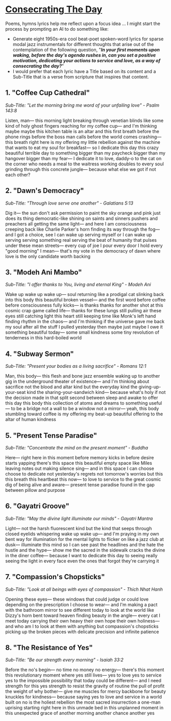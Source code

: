 # [Consecrating The Day](https://suno.com/playlist/76a16eb1-dd5b-4b81-a80e-7a07c771c0d5)

Poems, hymns lyrics help me reflect upon a focus idea ... I might start the process by prompting an AI to do something like: 

- Generate eight 1950s-era cool beat-poet spoken-word lyrics for sparse modal jazz instrumentals for different thoughts that arise out of the contemplation of the following question, "***In your first moments upon waking, before the day's agenda rushes in, can you set a positive motivation, dedicating your actions to service and love, as a way of consecrating the day?***"
- I would prefer that each lyric have a Title based on its content and a Sub-Title that is a verse from scripture that inspires that content.

## 1. "Coffee Cup Cathedral"
*Sub-Title: "Let the morning bring me word of your unfailing love" - Psalm 143:8*

Listen, man—
this morning light breaking through venetian blinds
like some kind of holy ghost fingers
reaching for my coffee cup—
and I'm thinking maybe
maybe this kitchen table
is an altar
and this first breath
before the phone rings
before the boss man calls
before the world comes crashing—
this breath right here
is my offering
my little rebellion against the machine
that wants to eat my soul for breakfast—
so I dedicate this day
this crazy beautiful terrible day
to something bigger than my paycheck
bigger than my hangover
bigger than my fear—
I dedicate it to love, daddy-o
to the cat on the corner who needs a meal
to the waitress working doubles
to every soul grinding through this concrete jungle—
because what else we got
if not each other?

## 2. "Dawn's Democracy" 
*Sub-Title: "Through love serve one another" - Galatians 5:13*

Dig it—
the sun don't ask permission
to paint the sky orange and pink
just does its thing
democratic-like
shining on saints and sinners
pushers and preachers
all getting the same light—
and here I am
consciousness creeping back
like Charlie Parker's horn
finding its way through the fog—
and I got a choice, see
I can wake up serving myself
or I can wake up serving
serving something real
serving the beat of humanity
that pulses under these mean streets—
every cup of joe I pour
every door I hold
every "good morning" I mean—
that's my vote
in the democracy of dawn
where love is the only candidate
worth backing

## 3. "Modeh Ani Mambo"
*Sub-Title: "I offer thanks to You, living and eternal King" - Modeh Ani*

Wake up wake up wake up—
soul returning like a prodigal cat
slinking back into this body
this beautiful broken vessel—
and the first word
before coffee
before consciousness fully kicks—
is thanks
thanks for another shot
at this cosmic crap game called life—
thanks for these lungs still pulling air
these eyes still catching light
this heart still keeping time
like Monk's left hand
finding rhythm in the chaos—
and I'm thinking
if the universe gave me back my soul
after all the stuff I pulled yesterday
then maybe
just maybe
I owe it something beautiful today—
some small kindness
some tiny revolution of tenderness
in this hard-boiled world

## 4. "Subway Sermon"
*Sub-Title: "Present your bodies as a living sacrifice" - Romans 12:1*

Man, this body—
this flesh and bone jazz ensemble
waking up to another gig
in the underground theater of existence—
and I'm thinking about sacrifice
not the blood and altar kind
but the everyday kind
the giving-up-your-seat kind
the sharing-your-sandwich kind—
because what's holy
if not the decision
made in that split second
between sleep and awake
to offer this day
this body
this collection of atoms and dreams
to something useful—
to be a bridge not a wall
to be a window not a mirror—
yeah, this body
stumbling toward coffee
is my offering
my beat-up beautiful offering
to the altar of human kindness

## 5. "Present Tense Paradise"
*Sub-Title: "Concentrate the mind on the present moment" - Buddha*

Here—
right here in this moment
before memory kicks in
before desire starts yapping
there's this space
this beautiful empty space
like Miles leaving notes out
making silence sing—
and in this space
I can choose
choose to dedicate
not yesterday's regrets
not tomorrow's worries
but this
this breath
this heartbeat
this now—
to love
to service
to the great cosmic dig
of being alive and aware—
present tense paradise
found in the gap
between pillow and purpose

## 6. "Gayatri Groove"
*Sub-Title: "May the divine light illuminate our minds" - Gayatri Mantra*

Light—
not the harsh fluorescent kind
but the kind that seeps
through closed eyelids
whispering wake up wake up—
and I'm praying
in my own bent way
for illumination
for the mental lights to flicker on
like a jazz club at dusk—
illuminate this mind
so I can see past
the headlines and the hate
the hustle and the hype—
show me the sacred
in the sidewalk cracks
the divine in the diner coffee—
because I want to dedicate this day
to seeing
really seeing
the light in every face
even the ones that forgot
they're carrying it

## 7. "Compassion's Chopsticks"
*Sub-Title: "Look at all beings with eyes of compassion" - Thich Nhat Hanh*

Opening these eyes—
these windows that could judge
or could love
depending on the prescription
I choose to wear—
and I'm making a pact
with the bathroom mirror
to see different today
to look at the world
like Dizzy's horn
bent toward heaven
finding beauty in the angle—
every cat I meet today
carrying their own heavy
their own hope
their own holiness—
and who am I
to look at them with anything
but compassion's chopsticks
picking up the broken pieces
with delicate precision
and infinite patience

## 8. "The Resistance of Yes"
*Sub-Title: "Be our strength every morning" - Isaiah 33:2*

Before the no's begin—
no time no money no energy—
there's this moment
this revolutionary moment
where yes still lives—
yes to love
yes to service
yes to the impossible possibility
that today could be different—
and I need strength for this yes
strength to resist
the gravity of routine
the pull of profit
the weight of why bother—
give me muscles for mercy
backbone for beauty
knuckles for kindness—
because saying yes
to love and service
in a world built on no
is the holiest rebellion
the most sacred insurrection
a one-man uprising
starting right here
in this unmade bed
in this unplanned moment
in this unexpected grace
of another morning
another chance
another yes